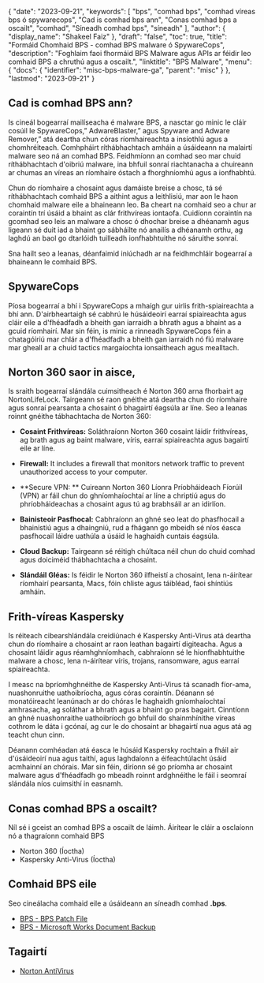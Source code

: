 {
  "date": "2023-09-21",
  "keywords": [
"bps",
"comhad bps",
"comhad víreas bps ó spywarecops",
"Cad is comhad bps ann",
"Conas comhad bps a oscailt",
"comhad",
"Síneadh comhad bps",
"síneadh"
],
  "author": {
    "display_name": "Shakeel Faiz"
},
  "draft": "false",
  "toc": true,
  "title": "Formáid Chomhaid BPS - comhad BPS malware ó SpywareCops",
  "description": "Foghlaim faoi fhormáid BPS Malware agus APIs ar féidir leo comhaid BPS a chruthú agus a oscailt.",
  "linktitle": "BPS Malware",
  "menu": {
    "docs": {
      "identifier": "misc-bps-malware-ga",
      "parent": "misc"
}
},
  "lastmod": "2023-09-21"
}

## Cad is comhad BPS ann?

Is cineál bogearraí mailíseacha é malware BPS, a nasctar go minic le cláir cosúil le SpywareCops,” AdwareBlaster,” agus Spyware and Adware Remover,” atá deartha chun córas ríomhaireachta a insíothlú agus a chomhréiteach. Comhpháirt ríthábhachtach amháin a úsáideann na malairtí malware seo ná an comhad BPS. Feidhmíonn an comhad seo mar chuid ríthábhachtach d'oibriú malware, ina bhfuil sonraí riachtanacha a chuireann ar chumas an víreas an ríomhaire óstach a fhorghníomhú agus a ionfhabhtú.

Chun do ríomhaire a chosaint agus damáiste breise a chosc, tá sé ríthábhachtach comhaid BPS a aithint agus a leithlisiú, mar aon le haon chomhaid malware eile a bhaineann leo. Ba cheart na comhaid seo a chur ar coraintín trí úsáid a bhaint as clár frithvíreas iontaofa. Cuidíonn coraintín na gcomhad seo leis an malware a chosc ó dhochar breise a dhéanamh agus ligeann sé duit iad a bhaint go sábháilte nó anailís a dhéanamh orthu, ag laghdú an baol go dtarlóidh tuilleadh ionfhabhtuithe nó sáruithe sonraí.

Sna hailt seo a leanas, déanfaimid iniúchadh ar na feidhmchláir bogearraí a bhaineann le comhaid BPS.

## SpywareCops

Píosa bogearraí a bhí i SpywareCops a mhaígh gur uirlis frith-spiaireachta a bhí ann. D'airbheartaigh sé cabhrú le húsáideoirí earraí spiaireachta agus cláir eile a d'fhéadfadh a bheith gan iarraidh a bhrath agus a bhaint as a gcuid ríomhairí. Mar sin féin, is minic a rinneadh SpywareCops féin a chatagóiriú mar chlár a d'fhéadfadh a bheith gan iarraidh nó fiú malware mar gheall ar a chuid tactics margaíochta ionsaitheach agus mealltach.

## Norton 360 saor in aisce,

Is sraith bogearraí slándála cuimsitheach é Norton 360 arna fhorbairt ag NortonLifeLock. Tairgeann sé raon gnéithe atá deartha chun do ríomhaire agus sonraí pearsanta a chosaint ó bhagairtí éagsúla ar líne. Seo a leanas roinnt gnéithe tábhachtacha de Norton 360:

- **Cosaint Frithvíreas:** Soláthraíonn Norton 360 cosaint láidir frithvíreas, ag brath agus ag baint malware, víris, earraí spiaireachta agus bagairtí eile ar líne.

- **Firewall:** It includes a firewall that monitors network traffic to prevent unauthorized access to your computer.

- **Secure VPN: ** Cuireann Norton 360 Líonra Príobháideach Fíorúil (VPN) ar fáil chun do ghníomhaíochtaí ar líne a chriptiú agus do phríobháideachas a chosaint agus tú ag brabhsáil ar an idirlíon.

- **Bainisteoir Pasfhocal:** Cabhraíonn an ghné seo leat do phasfhocail a bhainistiú agus a dhaingniú, rud a fhágann go mbeidh sé níos éasca pasfhocail láidre uathúla a úsáid le haghaidh cuntais éagsúla.

- **Cloud Backup:** Tairgeann sé réitigh chúltaca néil chun do chuid comhad agus doiciméid thábhachtacha a chosaint.

- **Slándáil Gléas:** Is féidir le Norton 360 ilfheistí a chosaint, lena n-áirítear ríomhairí pearsanta, Macs, fóin chliste agus táibléad, faoi shíntiús amháin.

## Frith-víreas Kaspersky

Is réiteach cibearshlándála creidiúnach é Kaspersky Anti-Virus atá deartha chun do ríomhaire a chosaint ar raon leathan bagairtí digiteacha. Agus a chosaint láidir agus réamhghníomhach, cabhraíonn sé le hionfhabhtuithe malware a chosc, lena n-áirítear víris, trojans, ransomware, agus earraí spiaireachta.

I measc na bpríomhghnéithe de Kaspersky Anti-Virus tá scanadh fíor-ama, nuashonruithe uathoibríocha, agus córas coraintín. Déanann sé monatóireacht leanúnach ar do chóras le haghaidh gníomhaíochtaí amhrasacha, ag soláthar a bhrath agus a bhaint go pras bagairt. Cinntíonn an ghné nuashonraithe uathoibríoch go bhfuil do shainmhínithe víreas cothrom le dáta i gcónaí, ag cur le do chosaint ar bhagairtí nua agus atá ag teacht chun cinn.

Déanann comhéadan atá éasca le húsáid Kaspersky rochtain a fháil air d'úsáideoirí nua agus taithí, agus laghdaíonn a éifeachtúlacht úsáid acmhainní an chórais. Mar sin féin, díríonn sé go príomha ar chosaint malware agus d'fhéadfadh go mbeadh roinnt ardghnéithe le fáil i seomraí slándála níos cuimsithí in easnamh.

## Conas comhad BPS a oscailt?

Níl sé i gceist an comhad BPS a oscailt de láimh. Áirítear le cláir a osclaíonn nó a thagraíonn comhaid BPS

- Norton 360 (Íoctha)
- Kaspersky Anti-Virus (Íoctha)

## Comhaid BPS eile

Seo cineálacha comhaid eile a úsáideann an síneadh comhad **.bps**.

- [BPS - BPS Patch File](/game/bps/)
- [BPS - Microsoft Works Document Backup](/misc/bps-works/)

## Tagairtí
* [Norton AntiVirus](https://ga.wikipedia.org/wiki/Norton_AntiVirus)


